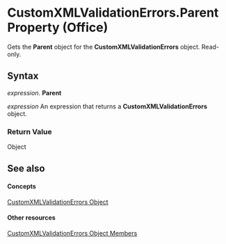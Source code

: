 
# CustomXMLValidationErrors.Parent Property (Office)

Gets the  **Parent** object for the **CustomXMLValidationErrors** object. Read-only.


## Syntax

 _expression_. **Parent**

 _expression_ An expression that returns a **CustomXMLValidationErrors** object.


### Return Value

Object


## See also


#### Concepts


[CustomXMLValidationErrors Object](17c7b3dc-f4ba-b247-498d-48be197bbc91.md)
#### Other resources


[CustomXMLValidationErrors Object Members](f177d201-6ae4-fa4a-99d4-d9dd9bca3601.md)

